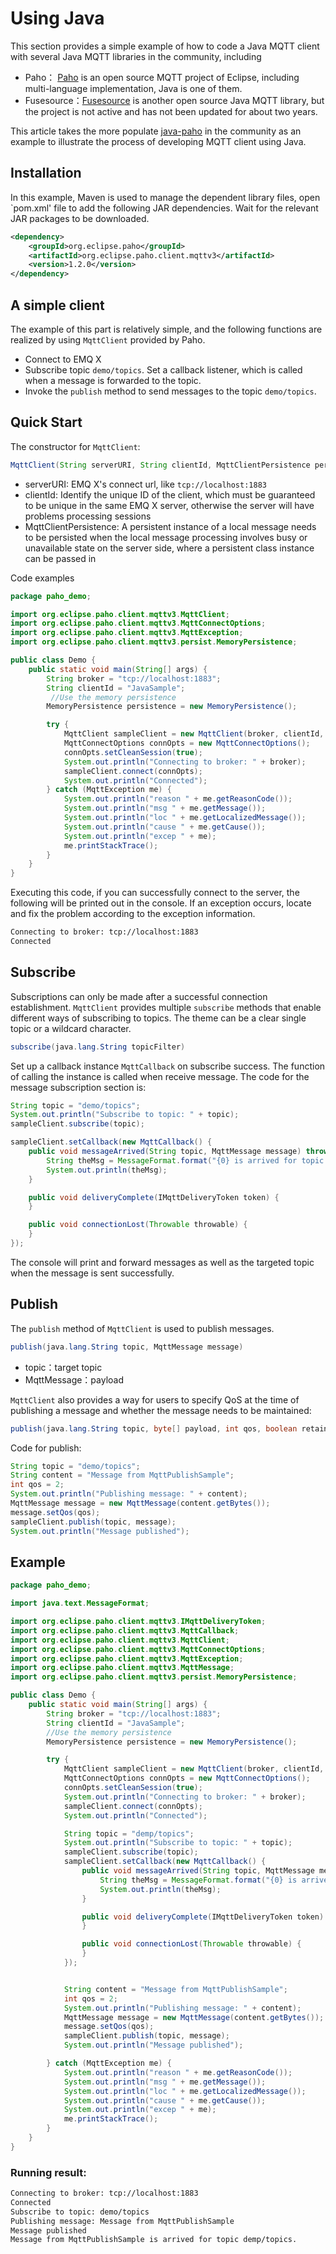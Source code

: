 # Using Java

This section provides a simple example of how to code a Java MQTT client with several Java MQTT libraries in the community, including

- Paho： [Paho](https://www.eclipse.org/paho/) is an open source MQTT project of Eclipse, including multi-language implementation, Java is one of them.
- Fusesource：[Fusesource](https://github.com/fusesource/mqtt-client) is another open source Java MQTT library, but the project is not active and has not been updated for about two years.

This article takes the more populate [java-paho](https://www.eclipse.org/paho/clients/java/) in the community as an example to illustrate the process of developing MQTT client using Java.

## Installation

In this example, Maven is used to manage the dependent library files, open `pom.xml' file to add the following JAR dependencies. Wait for the relevant JAR packages to be downloaded.

```xml
<dependency>
	<groupId>org.eclipse.paho</groupId>
	<artifactId>org.eclipse.paho.client.mqttv3</artifactId>
	<version>1.2.0</version>
</dependency>
```



## A simple client

The example of this part is relatively simple, and the following functions are realized by using `MqttClient` provided by Paho.

- Connect to EMQ X
- Subscribe topic `demo/topics`. Set a callback listener, which is called when a message is forwarded to the topic.
- Invoke the `publish` method to send messages to the topic `demo/topics`.



## Quick Start

The constructor for `MqttClient`:

```java
MqttClient(String serverURI, String clientId, MqttClientPersistence persistence)
```

- serverURI: EMQ X's connect url, like `tcp://localhost:1883`
- clientId: Identify the unique ID of the client, which must be guaranteed to be unique in the same EMQ X server, otherwise the server will have problems processing sessions
- MqttClientPersistence: A persistent instance of a local message needs to be persisted when the local message processing involves busy or unavailable state on the server side, where a persistent class instance can be passed in

Code examples

```java
package paho_demo;

import org.eclipse.paho.client.mqttv3.MqttClient;
import org.eclipse.paho.client.mqttv3.MqttConnectOptions;
import org.eclipse.paho.client.mqttv3.MqttException;
import org.eclipse.paho.client.mqttv3.persist.MemoryPersistence;

public class Demo {
	public static void main(String[] args) {
		String broker = "tcp://localhost:1883";
		String clientId = "JavaSample";
         //Use the memory persistence
		MemoryPersistence persistence = new MemoryPersistence();

		try {
			MqttClient sampleClient = new MqttClient(broker, clientId, persistence);
			MqttConnectOptions connOpts = new MqttConnectOptions();
			connOpts.setCleanSession(true);
			System.out.println("Connecting to broker: " + broker);
			sampleClient.connect(connOpts);
			System.out.println("Connected");
		} catch (MqttException me) {
			System.out.println("reason " + me.getReasonCode());
			System.out.println("msg " + me.getMessage());
			System.out.println("loc " + me.getLocalizedMessage());
			System.out.println("cause " + me.getCause());
			System.out.println("excep " + me);
			me.printStackTrace();
		}
	}
}
```

Executing this code, if you can successfully connect to the server, the following will be printed out in the console. If an exception occurs, locate and fix the problem according to the exception information.

```bash
Connecting to broker: tcp://localhost:1883
Connected
```



## Subscribe

Subscriptions can only be made after a successful connection establishment. `MqttClient` provides multiple `subscribe` methods that enable different ways of subscribing to topics. The theme can be a clear single topic or a wildcard character.

```java
subscribe(java.lang.String topicFilter)
```

Set up a callback instance `MqttCallback` on subscribe success. The function of calling the instance is called when receive message. The code for the message subscription section is:

```java
String topic = "demo/topics";
System.out.println("Subscribe to topic: " + topic);
sampleClient.subscribe(topic);

sampleClient.setCallback(new MqttCallback() {
	public void messageArrived(String topic, MqttMessage message) throws Exception {
		String theMsg = MessageFormat.format("{0} is arrived for topic {1}.", new String(message.getPayload()), topic);
		System.out.println(theMsg);
	}

	public void deliveryComplete(IMqttDeliveryToken token) {
	}

	public void connectionLost(Throwable throwable) {
	}
});
```

The console will print and forward messages as well as the targeted topic when the message is sent successfully.


## Publish

The `publish` method of `MqttClient` is used to publish messages.

```java
publish(java.lang.String topic, MqttMessage message)
```

- topic：target topic
- MqttMessage：payload

`MqttClient` also provides a way for users to specify QoS at the time of publishing a message and whether the message needs to be maintained:

```java
publish(java.lang.String topic, byte[] payload, int qos, boolean retained)
```

Code for publish:

```java
String topic = "demo/topics";
String content = "Message from MqttPublishSample";
int qos = 2;
System.out.println("Publishing message: " + content);
MqttMessage message = new MqttMessage(content.getBytes());
message.setQos(qos);
sampleClient.publish(topic, message);
System.out.println("Message published");
```



## Example



```java
package paho_demo;

import java.text.MessageFormat;

import org.eclipse.paho.client.mqttv3.IMqttDeliveryToken;
import org.eclipse.paho.client.mqttv3.MqttCallback;
import org.eclipse.paho.client.mqttv3.MqttClient;
import org.eclipse.paho.client.mqttv3.MqttConnectOptions;
import org.eclipse.paho.client.mqttv3.MqttException;
import org.eclipse.paho.client.mqttv3.MqttMessage;
import org.eclipse.paho.client.mqttv3.persist.MemoryPersistence;

public class Demo {
	public static void main(String[] args) {
		String broker = "tcp://localhost:1883";
		String clientId = "JavaSample";
        //Use the memory persistence
		MemoryPersistence persistence = new MemoryPersistence();

		try {
			MqttClient sampleClient = new MqttClient(broker, clientId, persistence);
			MqttConnectOptions connOpts = new MqttConnectOptions();
			connOpts.setCleanSession(true);
			System.out.println("Connecting to broker: " + broker);
			sampleClient.connect(connOpts);
			System.out.println("Connected");

			String topic = "demp/topics";
			System.out.println("Subscribe to topic: " + topic);
			sampleClient.subscribe(topic);
			sampleClient.setCallback(new MqttCallback() {
				public void messageArrived(String topic, MqttMessage message) throws Exception {
					String theMsg = MessageFormat.format("{0} is arrived for topic {1}.", new String(message.getPayload()), topic);
					System.out.println(theMsg);
				}

				public void deliveryComplete(IMqttDeliveryToken token) {
				}

				public void connectionLost(Throwable throwable) {
				}
			});


			String content = "Message from MqttPublishSample";
			int qos = 2;
			System.out.println("Publishing message: " + content);
			MqttMessage message = new MqttMessage(content.getBytes());
			message.setQos(qos);
			sampleClient.publish(topic, message);
			System.out.println("Message published");

		} catch (MqttException me) {
			System.out.println("reason " + me.getReasonCode());
			System.out.println("msg " + me.getMessage());
			System.out.println("loc " + me.getLocalizedMessage());
			System.out.println("cause " + me.getCause());
			System.out.println("excep " + me);
			me.printStackTrace();
		}
	}
}
```



### Running result:

```bash
Connecting to broker: tcp://localhost:1883
Connected
Subscribe to topic: demo/topics
Publishing message: Message from MqttPublishSample
Message published
Message from MqttPublishSample is arrived for topic demp/topics.
```
